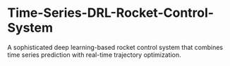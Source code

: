 # Time-Series-DRL-Rocket-Control-System
A sophisticated deep learning-based rocket control system that combines time series prediction with real-time trajectory optimization. 
